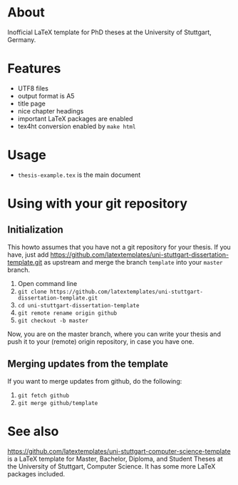 About
=====
Inofficial LaTeX template for PhD theses at the University of Stuttgart, Germany.

Features
========
* UTF8 files
* output format is A5
* title page
* nice chapter headings
* important LaTeX packages are enabled
* tex4ht conversion enabled by `make html`

Usage
=====
* `thesis-example.tex` is the main document

Using with your git repository
==============================

Initialization
--------------
This howto assumes that you have not a git repository for your thesis.
If you have, just add https://github.com/latextemplates/uni-stuttgart-dissertation-template.git as upstream and merge the branch `template` into your `master` branch.

1. Open command line
1. `git clone https://github.com/latextemplates/uni-stuttgart-dissertation-template.git`
1. `cd uni-stuttgart-dissertation-template`
1. `git remote rename origin github`
1. `git checkout -b master`

Now, you are on the master branch, where you can write your thesis and push it to your (remote) origin repository, in case you have one.

Merging updates from the template
---------------------------------
If you want to merge updates from github, do the following:

1. `git fetch github`
1. `git merge github/template`

See also
========
https://github.com/latextemplates/uni-stuttgart-computer-science-template is a LaTeX template for Master, Bachelor, Diploma, and Student Theses at the University of Stuttgart, Computer Science.
It has some more LaTeX packages included.
